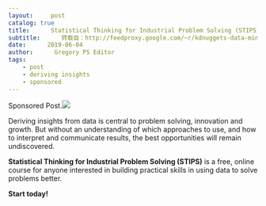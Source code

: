 ```yaml
---
layout:     post
catalog: true
title:      Statistical Thinking for Industrial Problem Solving (STIPS)： a free online course.
subtitle:      转载自：http://feedproxy.google.com/~r/kdnuggets-data-mining-analytics/~3/LlUs-1khbik/jmp-statistical-thinking-free-online-course.html
date:      2019-06-04
author:      Gregory PS Editor
tags:
    - post
    - deriving insights
    - sponsored
---
```


 Sponsored Post.![](http://feedproxy.google.com/images/jmp-statistical-thinking-645.jpg)


Deriving insights from data is central to problem solving, innovation and growth. But without an understanding of which approaches to use, and how to interpret and communicate results, the best opportunities will remain undiscovered. 

**Statistical Thinking for Industrial Problem Solving (STIPS)** is a free, online course for anyone interested in building practical skills in using data to solve problems better. 

**Start today!**
